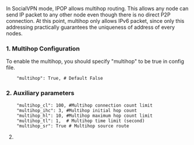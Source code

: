 In SocialVPN mode, IPOP allows multihop routing. This allows any node can send IP packet to any other node even though there is no direct P2P connection. At this point, multihop only allows IPv6 packet, since only this addressing practically guarantees the uniqueness of address of every nodes. 

### 1. Multihop Configuration

To enable the multihop, you should specify "multihop" to be true in config file. 

```
    "multihop": True, # Default False
```

### 2. Auxiliary parameters
```
    "multihop_cl": 100, #Multihop connection count limit
    "multihop_ihc": 3, #Multihop initial hop count
    "multihop_hl": 10, #Multihop maximum hop count limit
    "multihop_tl": 1,  # Multihop time limit (second)
    "multihop_sr": True # Multihop source route
```
2.